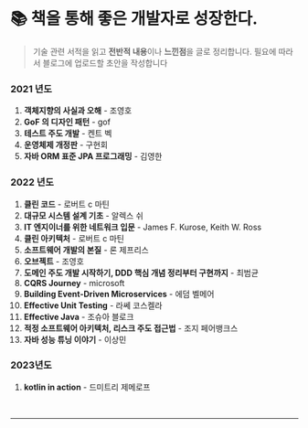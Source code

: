 # 📚 책을 통해 좋은 개발자로 성장한다.

> 기술 관련 서적을 읽고 **전반적 내용**이나 **느낀점**을 글로 정리합니다. 필요에 따라서 블로그에 업로드할 초안을 작성합니다

### 2021 년도

1. **객체지향의 사실과 오해** - 조영호
2. **GoF 의 디자인 패턴** - gof
3. **테스트 주도 개발** - 켄트 벡
4. **운영체제 개정판** - 구현회
5. **자바 ORM 표준 JPA 프로그래밍** - 김영한

### 2022 년도

1. **클린 코드** - 로버트 c 마틴
2. **대규모 시스템 설계 기초** - 알렉스 쉬
3. **IT 엔지이너를 위한 네트워크 입문** - James F. Kurose, Keith W. Ross
4. **클린 아키텍처** - 로버트 c 마틴
5. **소프트웨어 개발의 본질** - 론 제프리스
6. **오브젝트** - 조영호
7. **도메인 주도 개발 시작하기, DDD 핵심 개념 정리부터 구현까지** - 최범균
8. **CQRS Journey** - microsoft
9. **Building Event-Driven Microservices** - 에덤 벨메어
10. **Effective Unit Testing** - 라쎄 코스켈라
11. **Effective Java** - 조슈아 블로크
12. **적정 소프트웨어 아키텍처, 리스크 주도 접근법** - 조지 페어뱅크스
13. **자바 성능 튜닝 이야기** - 이상민

### 2023년도

1. **kotlin in action** - 드미트리 제메로프

<br />

---
